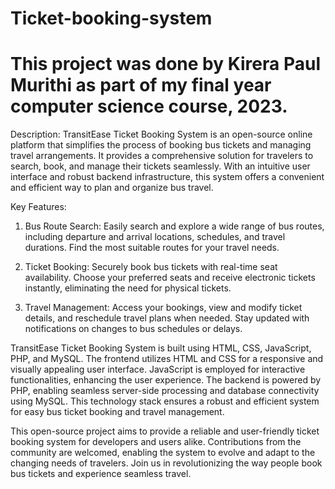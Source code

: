 # Ticket-booking-system
# This project was done by Kirera Paul Murithi as part of my final year computer science course, 2023.

Description:
TransitEase Ticket Booking System is an open-source online platform that simplifies the process of booking bus tickets and managing travel arrangements. It provides a comprehensive solution for travelers to search, book, and manage their tickets seamlessly. With an intuitive user interface and robust backend infrastructure, this system offers a convenient and efficient way to plan and organize bus travel.

Key Features:
1. Bus Route Search: Easily search and explore a wide range of bus routes, including departure and arrival locations, schedules, and travel durations. Find the most suitable routes for your travel needs.

2. Ticket Booking: Securely book bus tickets with real-time seat availability. Choose your preferred seats and receive electronic tickets instantly, eliminating the need for physical tickets.

3. Travel Management: Access your bookings, view and modify ticket details, and reschedule travel plans when needed. Stay updated with notifications on changes to bus schedules or delays.

TransitEase Ticket Booking System is built using HTML, CSS, JavaScript, PHP, and MySQL. The frontend utilizes HTML and CSS for a responsive and visually appealing user interface. JavaScript is employed for interactive functionalities, enhancing the user experience. The backend is powered by PHP, enabling seamless server-side processing and database connectivity using MySQL. This technology stack ensures a robust and efficient system for easy bus ticket booking and travel management.

This open-source project aims to provide a reliable and user-friendly ticket booking system for developers and users alike. Contributions from the community are welcomed, enabling the system to evolve and adapt to the changing needs of travelers. Join us in revolutionizing the way people book bus tickets and experience seamless travel.

